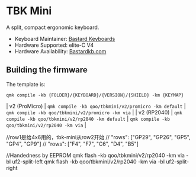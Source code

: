 # TBK Mini

A split, compact ergonomic keyboard.

* Keyboard Maintainer: [Bastard Keyboards](https://github.com/Bastardkb/)
* Hardware Supported: elite-C V4
* Hardware Availability: [Bastardkb.com](https://bastardkb.com/)

## Building the firmware

The template is:

```shell
qmk compile -kb {FOLDER}/{KEYBOARD}/{VERSION}/{SHIELD} -km {KEYMAP}
```
| v2 (ProMicro) | `qmk compile -kb qoo/tbkmini/v2/promicro -km default`  | `qmk compile -kb qoo/tbkmini/v2/promicro -km via`      |
| v2 (RP2040)   | `qmk compile -kb qoo/tbkmini/v2/rp2040 -km default`    | `qmk compile -kb qoo/tbkmini/v2/rp2040 -km via`  |


//row1是给4x6用的，tbk-mini从row2开始
// "rows": ["GP29", "GP26", "GP5", "GP4", "GP9"]
// "rows": ["F4", "F7", "C6", "D4", "B5"]


//Handedness by EEPROM
qmk flash -kb qoo/tbkmini/v2/rp2040 -km via -bl uf2-split-left
qmk flash -kb qoo/tbkmini/v2/rp2040 -km via -bl uf2-split-right